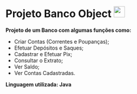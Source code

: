 # Projeto Banco Object <img width = "30" height = "30" src="https://cdn.jsdelivr.net/gh/devicons/devicon@latest/icons/java/java-original-wordmark.svg" />

**Projeto de um Banco com algumas funções como:**

* Criar Contas (Correntes e Poupanças);
* Efetuar Depósitos e Saques;
* Cadastrar e Efetuar Pix;
* Consultar o Extrato;
* Ver Saldo;
* Ver Contas Cadastradas.

**Linguagem utilizada: Java**




